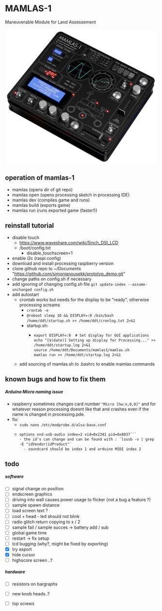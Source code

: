 # MAMLAS-1

Maneuverable Module for Land Assessement

![mamlas1 render](website/images/mamlas_render_iso.png?raw=true)


## operation of mamlas-1

- mamlas (opens dir of git repo)
- mamlas open (opens processing sketch in processing IDE)
- mamlas dev (compiles game and runs)
- mamlas build (exports game)
- mamlas run (runs exported game (faster!))

## reinstall tutorial

- disable touch
  - https://www.waveshare.com/wiki/5inch_DSI_LCD
  - /boot/config.txt
    - disable_touchscreen=1
- enable i2c (raspi config)
- download and install processing raspberry version
- clone github repo to ~/Documents "https://github.com/simonjanousekk/prototyp_demo.git"
- change paths on config.sh if necessary
- add ignoring of changing config.sh file `git update-index --assume-unchanged config.sh`
- add autostart
  - crontab works but needs for the display to be "ready", otherwise processing screams
    - `crontab -e`
    - `@reboot sleep 10 && DISPLAY=:0 /bin/bash /home/ddt/startup.sh >> /home/ddt/cronlog.txt 2>&1`
    - startup.sh:
      - ```#!/bin/bash
        export DISPLAY=:0  # Set display for GUI applications
        echo "[$(date)] Setting up display for Processing..." >> /home/ddt/startup.log 2>&1
        source /home/ddt/Documents/mamlas1/mamlas.sh
        mamlas run >> /home/ddt/startup.log 2>&1
        ```
  - add sourcing of mamlas.sh to .bashrc to enable mamlas commands

## known bugs and how to fix them

##### Arduino Micro naming issue

- raspberry sometimes changes card number `"Micro [hw:n,0,0]"` and for whatever reason processing doesnt like that and crashes even if the name is changed in processing.pde.
- fix:
  - `sudo nano /etc/modprobe.d/alsa-base.conf`
  - ```options snd-usb-audio index=1 vid=0x0d8c pid=0x0014
    options snd-usb-audio index=2 vid=0x2341 pid=0x8037```
    - the id's can change and can be found with : `lsusb -v | grep -E "idVendor|idProduct"`
      - soundcard should be index 1 and arduino MIDI index 2

## todo
##### software
- [ ] signal change on position
- [ ] endscreen graphics
- [ ] driving into wall causes power usage to flicker (not a bug a feature ?)
- [ ] sample spawn distance
- [ ] load screen text ?
- [ ] cool + head - led should not blink
- [ ] radio glitch return copying to x / 2
- [ ] sample fail / sample succes -> battery add / sub
- [ ] global game time
- [ ] restart -> fix setup
- [ ] lcd bugging (why?, might be fixed by exporting)
- [x] try export
- [x] hide cursor
- [ ] highscore screen ..?
##### hardware
- [ ] resistors on bargraphs
- [ ] new knob heads..?
- [ ] top screws

